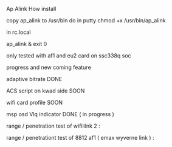 Ap Alink
How install

copy ap_alink to /usr/bin
do in putty chmod +x /usr/bin/ap_alink

in rc.local

ap_alink &
exit 0

only tested with af1 and eu2 card on ssc338q soc

progress and new coming feature

adaptive bitrate DONE

ACS script on kwad side SOON

wifi card profile SOON

msp osd Vlq indicator DONE ( in progress )

range / penetration test of wifililnk 2 : 

range / penetrationt test of 8812 af1 ( emax wyverne link ) : 

